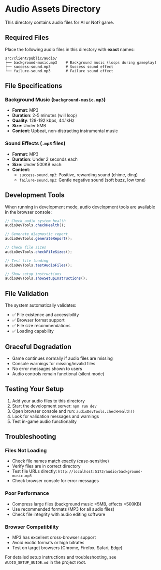 # Audio Assets Directory

This directory contains audio files for AI or Not? game.

## Required Files

Place the following audio files in this directory with **exact** names:

```
src/client/public/audio/
├── background-music.mp3    # Background music (loops during gameplay)
├── success-sound.mp3       # Success sound effect
└── failure-sound.mp3       # Failure sound effect
```

## File Specifications

### Background Music (`background-music.mp3`)

- **Format**: MP3
- **Duration**: 2-5 minutes (will loop)
- **Quality**: 128-192 kbps, 44.1kHz
- **Size**: Under 5MB
- **Content**: Upbeat, non-distracting instrumental music

### Sound Effects (`.mp3` files)

- **Format**: MP3
- **Duration**: Under 2 seconds each
- **Size**: Under 500KB each
- **Content**:
  - `success-sound.mp3`: Positive, rewarding sound (chime, ding)
  - `failure-sound.mp3`: Gentle negative sound (soft buzz, low tone)

## Development Tools

When running in development mode, audio development tools are available in the browser console:

```javascript
// Check audio system health
audioDevTools.checkHealth();

// Generate diagnostic report
audioDevTools.generateReport();

// Check file sizes
audioDevTools.checkFileSizes();

// Test file loading
audioDevTools.testAudioFiles();

// Show setup instructions
audioDevTools.showSetupInstructions();
```

## File Validation

The system automatically validates:

- ✅ File existence and accessibility
- ✅ Browser format support
- ✅ File size recommendations
- ✅ Loading capability

## Graceful Degradation

- Game continues normally if audio files are missing
- Console warnings for missing/invalid files
- No error messages shown to users
- Audio controls remain functional (silent mode)

## Testing Your Setup

1. Add your audio files to this directory
2. Start the development server: `npm run dev`
3. Open browser console and run: `audioDevTools.checkHealth()`
4. Look for validation messages and warnings
5. Test in-game audio functionality

## Troubleshooting

### Files Not Loading

- Check file names match exactly (case-sensitive)
- Verify files are in correct directory
- Test file URLs directly: `http://localhost:5173/audio/background-music.mp3`
- Check browser console for error messages

### Poor Performance

- Compress large files (background music <5MB, effects <500KB)
- Use recommended formats (MP3 for all audio files)
- Check file integrity with audio editing software

### Browser Compatibility

- MP3 has excellent cross-browser support
- Avoid exotic formats or high bitrates
- Test on target browsers (Chrome, Firefox, Safari, Edge)

For detailed setup instructions and troubleshooting, see `AUDIO_SETUP_GUIDE.md` in the project root.
